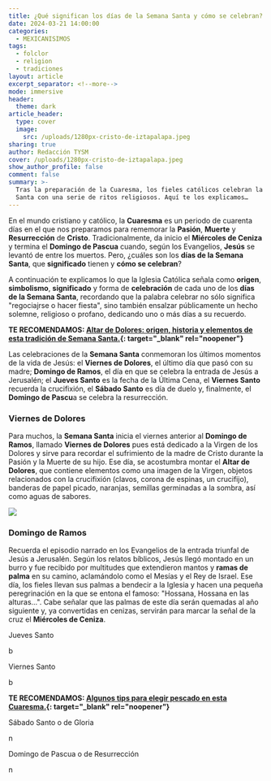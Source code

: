 ```yaml
---
title: ¿Qué significan los días de la Semana Santa y cómo se celebran?
date: 2024-03-21 14:00:00
categories:
  - MEXICANISIMOS
tags:
  - folclor
  - religion
  - tradiciones
layout: article
excerpt_separator: <!--more-->
mode: immersive
header:
  theme: dark
article_header:
  type: cover
  image:
    src: /uploads/1280px-cristo-de-iztapalapa.jpeg
sharing: true
author: Redacción TYSM
cover: /uploads/1280px-cristo-de-iztapalapa.jpeg
show_author_profile: false
comment: false
summary: >-
  Tras la preparación de la Cuaresma, los fieles católicos celebran la la Semana
  Santa con una serie de ritos religiosos. Aquí te los explicamos…
---
```

En el mundo cristiano y católico, la **Cuaresma** es un periodo de cuarenta días en el que nos preparamos para rememorar la **Pasión**, **Muerte** y **Resurrección** de **Cristo**. Tradicionalmente, da inicio el **Miércoles de Ceniza** y termina el **Domingo de Pascua** cuando, según los Evangelios, **Jesús** se levantó de entre los muertos. Pero, ¿cuáles son los **días de la Semana Santa**, que **significado** tienen y **cómo se celebran**?

A continuación te explicamos lo que la Iglesia Católica señala como **origen**, **simbolismo**, **significado** y forma de **celebración** de cada uno de los **días de la Semana Santa**, recordando que la palabra celebrar no sólo significa "regociajrse o hacer fiesta", sino también ensalzar públicamente un hecho solemne, religioso o profano, dedicando uno o más días a su recuerdo.

**TE RECOMENDAMOS:&nbsp;[Altar de Dolores: origen, historia y elementos de esta tradición de Semana Santa.](https://blog.tonoysumariachi.com/mexicanisimos/2023/03/29/altar-de-dolores-una-tradicion-previa-a-la-semana-santa.html){: target="_blank" rel="noopener"}**

Las celebraciones de la **Semana Santa** conmemoran los últimos momentos de la vida de Jesús: el **Viernes de Dolores**, el último día que pasó con su madre; **Domingo de Ramos**, el día en que se celebra la entrada de Jesús a Jerusalén; el **Jueves Santo** es la fecha de la Última Cena, el **Viernes Santo** recuerda la crucifixión, el **Sábado Santo** es día de duelo y, finalmente, el **Domingo de Pascu**a se celebra la resurrección.

### Viernes de Dolores

Para muchos, la **Semana Santa** inicia el viernes anterior al **Domingo de Ramos**, llamado **Viernes de Dolores** pues está dedicado a la Virgen de los Dolores y sirve para recordar el sufrimiento de la madre de Cristo durante la Pasión y la Muerte de su hijo. Ese día, se acostumbra montar el **Altar de Dolores**, que contiene elementos como una imagen de la Virgen, objetos relacionados con la crucifixión (clavos, corona de espinas, un crucifijo), banderas de papel picado, naranjas, semillas germinadas a la sombra, así como aguas de sabores.

![](https://upload.wikimedia.org/wikipedia/commons/thumb/6/6b/Altar_de_Dolores_en_Actopan%2C_Hidalgo%2C_M%C3%A9xico_%282017%29_04.jpg/1024px-Altar_de_Dolores_en_Actopan%2C_Hidalgo%2C_M%C3%A9xico_%282017%29_04.jpg)

### Domingo de Ramos

Recuerda el episodio narrado en los Evangelios de la entrada triunfal de Jesús a Jerusalén. Según los relatos bíblicos, Jesús llegó montado en un burro y fue recibido por multitudes que extendieron mantos y **ramas de palma** en su camino, aclamándolo como el Mesías y el Rey de Israel. Ese día, los fieles llevan sus palmas a bendecir a la Iglesia y hacen una pequeña peregrinación en la que se entona el famoso: "Hossana, Hossana en las alturas…". Cabe señalar que las palmas de este día serán quemadas al año siguiente y, ya convertidas en cenizas, servirán para marcar la señal de la cruz el **Miércoles de Ceniza**.

Jueves Santo

b

Viernes Santo

b

**TE RECOMENDAMOS: [Algunos tips para elegir pescado en esta Cuaresma.](https://blog.tonoysumariachi.com/gastronomia/2024/02/16/algunos-tips-para-elegir-pescado-durante-esta-cuaresma.html){: target="_blank" rel="noopener"}**

​​​​​Sábado Santo o de Gloria

n

Domingo de Pascua o de Resurrección

n